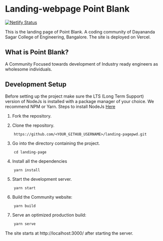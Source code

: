 # Landing-webpage Point Blank

[![Netlify Status](https://api.netlify.com/api/v1/badges/78bf83ca-927b-470d-a103-b7a66a680ce9/deploy-status)](https://app.netlify.com/sites/pbpage/deploys)

This is the landing page of Point Blank. A coding community of Dayananda Sagar College of Engineering, Bangalore. The site is deployed on Vercel.

## What is Point Blank?

A Community Focused towards development of Industry ready engineers as wholesome individuals.

## Development Setup

Before setting up the project make sure the LTS (Long Term Support) version of NodeJs is installed with a package manager of your choice. We recommend NPM or Yarn.
Steps to install NodeJs [Here](https://nodejs.org/en/download/)


1. Fork the repository.

2. Clone the repository.

```
    https://github.com/<YOUR_GITHUB_USERNAME>/landing-pagepwd.git
```

3. Go into the directory containing the project.

```
    cd landing-page
```

4. Install all the dependencies

```
    yarn install
```

5. Start the development server.

```
    yarn start
```

6. Build the Community website:

```sh
    yarn build
```

7. Serve an optimized production build:

```sh
    yarn serve
```


The site starts at http://localhost:3000/ after starting the server.
